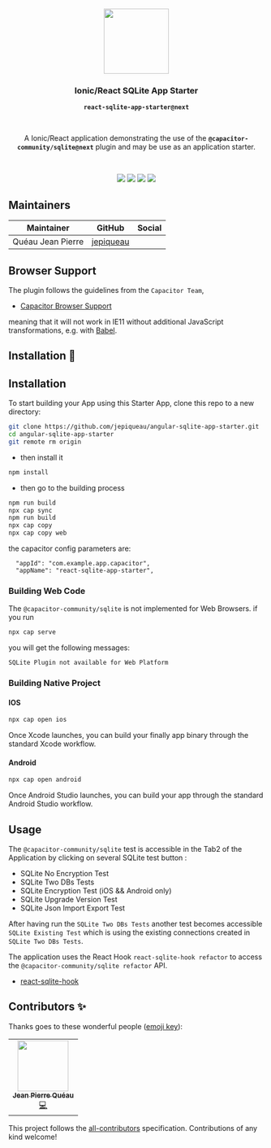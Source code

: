 <p align="center"><br><img src="https://avatars3.githubusercontent.com/u/16580653?v=4" width="128" height="128" /></p>

<h3 align="center">Ionic/React SQLite App Starter</h3>
<p align="center"><strong><code>react-sqlite-app-starter@next</code></strong></p><br>
<p align="center">
  A Ionic/React application demonstrating the use of the <strong><code>@capacitor-community/sqlite@next</code></strong> plugin and may be use as an application starter.

</p>

<br>
<p align="center">
  <img src="https://img.shields.io/maintenance/yes/2021?style=flat-square" />
  <a href="https://github.com/jepiqueau/react-sqlite-app-starter"><img src="https://img.shields.io/github/license/jepiqueau/react-sqlite-app-starter?style=flat-square" /></a>
  <a href="https://github.com/jepiqueau/react-sqlite-app-starter"><img src="https://img.shields.io/github/package-json/v/jepiqueau/react-sqlite-app-starter/master?style=flat-square" /></a><!-- ALL-CONTRIBUTORS-BADGE:START - Do not remove or modify this section -->
  <a href="#contributors-"><img src="https://img.shields.io/badge/all%20contributors-1-orange?style=flat-square" /></a>
  <!-- ALL-CONTRIBUTORS-BADGE:END -->
</p>

## Maintainers

| Maintainer        | GitHub                                    | Social |
| ----------------- | ----------------------------------------- | ------ |
| Quéau Jean Pierre | [jepiqueau](https://github.com/jepiqueau) |        |

## Browser Support

The plugin follows the guidelines from the `Capacitor Team`,

- [Capacitor Browser Support](https://capacitorjs.com/docs/v3/web#browser-support)

meaning that it will not work in IE11 without additional JavaScript transformations, e.g. with [Babel](https://babeljs.io/).

## Installation 🚧

## Installation

To start building your App using this Starter App, clone this repo to a new directory:

```bash
git clone https://github.com/jepiqueau/angular-sqlite-app-starter.git 
cd angular-sqlite-app-starter
git remote rm origin
```

 - then install it

```bash
npm install
```

 - then go to the building process

```bash
npm run build
npx cap sync
npm run build
npx cap copy
npx cap copy web
```

the capacitor config parameters are:

```
  "appId": "com.example.app.capacitor",
  "appName": "react-sqlite-app-starter",
```

### Building Web Code

The ```@capacitor-community/sqlite``` is not implemented for Web Browsers.
if you run

```bash
npx cap serve
```
you will get the following messages:
```
SQLite Plugin not available for Web Platform
```

### Building Native Project

#### IOS

```bash
npx cap open ios
```
Once Xcode launches, you can build your finally app binary through the standard Xcode workflow.

#### Android

```bash
npx cap open android
```
Once Android Studio launches, you can build your app through the standard Android Studio workflow.

## Usage


The `@capacitor-community/sqlite` test is accessible in the Tab2 of the Application by clicking on several SQLite test button :

 - SQLite No Encryption Test
 - SQLite Two DBs Tests
 - SQLite Encryption Test    (iOS && Android only)
 - SQLite Upgrade Version Test
 - SQLite Json Import Export Test

After having run the `SQLite Two DBs Tests` another test becomes accessible `SQLite Existing Test` which is using the existing connections created in `SQLite Two DBs Tests`.

The application uses the React Hook `react-sqlite-hook refactor` to access the `@capacitor-community/sqlite refactor` API. 

- [react-sqlite-hook](https://github.com/jepiqueau/react-sqlite-hook/blob/master/README.md)
 
## Contributors ✨

Thanks goes to these wonderful people ([emoji key](https://allcontributors.org/docs/en/emoji-key)):

<!-- ALL-CONTRIBUTORS-LIST:START - Do not remove or modify this section -->
<!-- prettier-ignore-start -->
<!-- markdownlint-disable -->
<table>
  <tr>
    <td align="center"><a href="https://github.com/jepiqueau"><img src="https://avatars3.githubusercontent.com/u/16580653?v=4" width="100px;" alt=""/><br /><sub><b>Jean Pierre Quéau</b></sub></a><br /><a href="https://github.com/jepiqueau/react-sqlite-app-starter/commits?author=jepiqueau" title="Code">💻</a></td>
  </tr>
</table>

<!-- markdownlint-enable -->
<!-- prettier-ignore-end -->

<!-- ALL-CONTRIBUTORS-LIST:END -->

This project follows the [all-contributors](https://github.com/all-contributors/all-contributors) specification. Contributions of any kind welcome!



